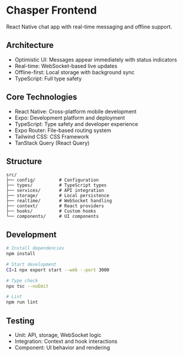 # Chasper Frontend

React Native chat app with real-time messaging and offline support.

## Architecture

- Optimistic UI: Messages appear immediately with status indicators
- Real-time: WebSocket-based live updates
- Offline-first: Local storage with background sync
- TypeScript: Full type safety

## Core Technologies

- React Native: Cross-platform mobile development
- Expo: Development platform and deployment
- TypeScript: Type safety and developer experience
- Expo Router: File-based routing system
- Tailwind CSS: CSS Framework
- TanStack Query (React Query)

## Structure

```
src/
├── config/         # Configuration
├── types/          # TypeScript types
├── services/       # API integration
├── storage/        # Local persistence
├── realtime/       # WebSocket handling
├── context/        # React providers
├── hooks/          # Custom hooks
└── components/     # UI components
```

## Development

```bash
# Install dependencies
npm install

# Start development
CI=1 npx export start --web --port 3000

# Type check
npx tsc --noEmit

# Lint
npm run lint
```

## Testing

- Unit: API, storage, WebSocket logic
- Integration: Context and hook interactions  
- Component: UI behavior and rendering
